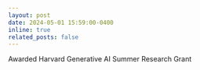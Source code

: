 ```yaml
---
layout: post
date: 2024-05-01 15:59:00-0400
inline: true
related_posts: false
---
```


Awarded Harvard Generative AI Summer Research Grant
